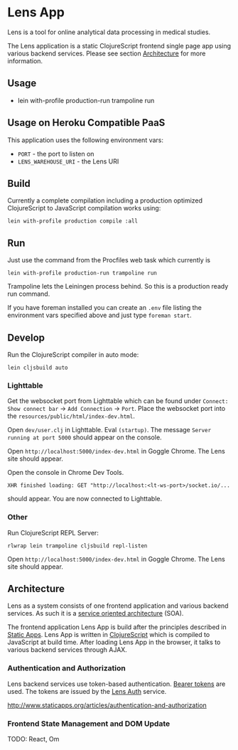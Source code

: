# Lens App

Lens is a tool for online analytical data processing in medical studies.

The Lens application is a static ClojureScript frontend single page app using 
various backend services. Please see section [Architecture](#architecture) for
more information.

## Usage

* lein with-profile production-run trampoline run

## Usage on Heroku Compatible PaaS

This application uses the following environment vars:

* `PORT` - the port to listen on
* `LENS_WAREHOUSE_URI` - the Lens URI

## Build

Currently a complete compilation including a production optimized ClojureScript
to JavaScript compilation works using:

    lein with-profile production compile :all

## Run

Just use the command from the Procfiles web task which currently is

    lein with-profile production-run trampoline run

Trampoline lets the Leiningen process behind. So this is a production ready run
command.

If you have foreman installed you can create an `.env` file listing the
environment vars specified above and just type `foreman start`.

## Develop

Run the ClojureScript compiler in auto mode:

    lein cljsbuild auto

### Lighttable

Get the websocket port from Lighttable which can be found under
`Connect: Show connect bar` -> `Add Connection` -> `Port`. Place the websocket
port into the `resources/public/html/index-dev.html`.

Open `dev/user.clj` in Lighttable. Eval `(startup)`. The message
`Server running at port 5000` should appear on the console.

Open `http://localhost:5000/index-dev.html` in Goggle Chrome. The Lens site
should appear.

Open the console in Chrome Dev Tools.

    XHR finished loading: GET "http://localhost:<lt-ws-port>/socket.io/...

should appear. You are now connected to Lighttable.

### Other

Run ClojureScript REPL Server:

    rlwrap lein trampoline cljsbuild repl-listen
    
Open `http://localhost:5000/index-dev.html` in Goggle Chrome. The Lens site
should appear.

## Architecture

Lens as a system consists of one frontend application and various backend
services. As such it is a [service oriented architecture][1] (SOA).

The frontend application Lens App is build after the principles described in
[Static Apps][2]. Lens App is written in [ClojureScript][3] which is compiled to
JavaScript at build time. After loading Lens App in the browser, it talks to
various backend services through AJAX.

### Authentication and Authorization

Lens backend services use token-based authentication. [Bearer tokens][4] are
used. The tokens are issued by the [Lens Auth][5] service.

http://www.staticapps.org/articles/authentication-and-authorization

### Frontend State Management and DOM Update

TODO: React, Om

[1]: <http://en.wikipedia.org/wiki/Service-oriented_architecture>
[2]: <http://www.staticapps.org/>
[3]: <https://github.com/clojure/clojurescript>
[4]: <https://tools.ietf.org/html/rfc6750>
[5]: <https://github.com/alexanderkiel/lens-auth>
